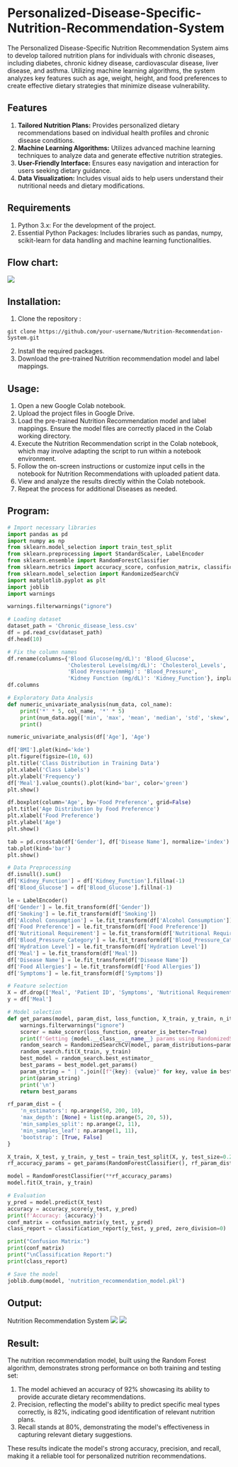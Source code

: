 # Personalized-Disease-Specific-Nutrition-Recommendation-System

The Personalized Disease-Specific Nutrition Recommendation System aims to develop tailored nutrition plans for individuals with chronic diseases, including diabetes, chronic kidney disease, cardiovascular disease, liver disease, and asthma. Utilizing machine learning algorithms, the system analyzes key features such as age, weight, height, and food preferences to create effective dietary strategies that minimize disease vulnerability.

## Features

1. **Tailored Nutrition Plans:** Provides personalized dietary recommendations based on individual health profiles and chronic disease conditions.
2. **Machine Learning Algorithms:** Utilizes advanced machine learning techniques to analyze data and generate effective nutrition strategies.
3. **User-Friendly Interface:** Ensures easy navigation and interaction for users seeking dietary guidance.
4. **Data Visualization:** Includes visual aids to help users understand their nutritional needs and dietary modifications.

## Requirements
1. Python 3.x: For the development of the project.
2. Essential Python Packages: Includes libraries such as pandas, numpy, scikit-learn for data handling and machine learning functionalities.

## Flow chart:
![](./ad1.PNG)

## Installation:
1. Clone the repository :
```
git clone https://github.com/your-username/Nutrition-Recommendation-System.git
```
2. Install the required packages.
3. Download the pre-trained Nutrition recommendation model and label mappings.

## Usage:
1. Open a new Google Colab notebook.
2. Upload the project files in Google Drive.
3. Load the pre-trained Nutrition Recommendation model and label mappings. Ensure the model files are correctly placed in the Colab working directory.
4. Execute the Nutrition Recommendation script in the Colab notebook, which may involve adapting the script to run within a notebook environment.
5. Follow the on-screen instructions or customize input cells in the notebook for Nutrition Recommendations with uploaded patient data.
6. View and analyze the results directly within the Colab notebook.
7. Repeat the process for additional Diseases as needed.

## Program:
```python
# Import necessary libraries
import pandas as pd
import numpy as np
from sklearn.model_selection import train_test_split
from sklearn.preprocessing import StandardScaler, LabelEncoder
from sklearn.ensemble import RandomForestClassifier
from sklearn.metrics import accuracy_score, confusion_matrix, classification_report, make_scorer
from sklearn.model_selection import RandomizedSearchCV
import matplotlib.pyplot as plt
import joblib
import warnings

warnings.filterwarnings("ignore")

# Loading dataset
dataset_path = 'Chronic_disease_less.csv'
df = pd.read_csv(dataset_path)
df.head(10)

# Fix the column names
df.rename(columns={'Blood Glucose(mg/dL)': 'Blood_Glucose',
                   'Cholesterol Levels(mg/dL)': 'Cholesterol_Levels',
                   'Blood Pressure(mmHg)': 'Blood_Pressure',
                   'Kidney Function (mg/dL)': 'Kidney_Function'}, inplace=True)
df.columns

# Exploratory Data Analysis
def numeric_univariate_analysis(num_data, col_name):
    print('*' * 5, col_name, '*' * 5)
    print(num_data.agg(['min', 'max', 'mean', 'median', 'std', 'skew', 'kurt']))
    print()

numeric_univariate_analysis(df['Age'], 'Age')

df['BMI'].plot(kind='kde')
plt.figure(figsize=(10, 6))
plt.title('Class Distribution in Training Data')
plt.xlabel('Class Labels')
plt.ylabel('Frequency')
df['Meal'].value_counts().plot(kind='bar', color='green')
plt.show()

df.boxplot(column='Age', by='Food Preference', grid=False)
plt.title('Age Distribution by Food Preference')
plt.xlabel('Food Preference')
plt.ylabel('Age')
plt.show()

tab = pd.crosstab(df['Gender'], df['Disease Name'], normalize='index')
tab.plot(kind='bar')
plt.show()

# Data Preprocessing
df.isnull().sum()
df['Kidney_Function'] = df['Kidney_Function'].fillna(-1)
df['Blood_Glucose'] = df['Blood_Glucose'].fillna(-1)

le = LabelEncoder()
df['Gender'] = le.fit_transform(df['Gender'])
df['Smoking'] = le.fit_transform(df['Smoking'])
df['Alcohol Consumption'] = le.fit_transform(df['Alcohol Consumption'])
df['Food Preference'] = le.fit_transform(df['Food Preference'])
df['Nutritional Requirement'] = le.fit_transform(df['Nutritional Requirement'])
df['Blood_Pressure_Category'] = le.fit_transform(df['Blood_Pressure_Category'])
df['Hydration Level'] = le.fit_transform(df['Hydration Level'])
df['Meal'] = le.fit_transform(df['Meal'])
df['Disease Name'] = le.fit_transform(df['Disease Name'])
df['Food Allergies'] = le.fit_transform(df['Food Allergies'])
df['Symptoms'] = le.fit_transform(df['Symptoms'])

# Feature selection
X = df.drop(['Meal', 'Patient ID', 'Symptoms', 'Nutritional Requirement', 'Gender'], axis=1)
y = df['Meal']

# Model selection
def get_params(model, param_dist, loss_function, X_train, y_train, n_iter=100, random_state=42):
    warnings.filterwarnings("ignore")
    scorer = make_scorer(loss_function, greater_is_better=True)
    print(f'Getting {model.__class__.__name__} params using RandomizedSearchCV:\n')
    random_search = RandomizedSearchCV(model, param_distributions=param_dist, scoring=scorer, cv=5, n_iter=n_iter, random_state=random_state)
    random_search.fit(X_train, y_train)
    best_model = random_search.best_estimator_
    best_params = best_model.get_params()
    param_string = " | ".join([f"{key}: {value}" for key, value in best_params.items() if value is not None])
    print(param_string)
    print('\n')
    return best_params

rf_param_dist = {
    'n_estimators': np.arange(50, 200, 10),
    'max_depth': [None] + list(np.arange(5, 20, 5)),
    'min_samples_split': np.arange(2, 11),
    'min_samples_leaf': np.arange(1, 11),
    'bootstrap': [True, False]
}

X_train, X_test, y_train, y_test = train_test_split(X, y, test_size=0.2, random_state=42)
rf_accuracy_params = get_params(RandomForestClassifier(), rf_param_dist, accuracy_score, X_train, y_train, n_iter=100, random_state=42)

model = RandomForestClassifier(**rf_accuracy_params)
model.fit(X_train, y_train)

# Evaluation
y_pred = model.predict(X_test)
accuracy = accuracy_score(y_test, y_pred)
print(f'Accuracy: {accuracy}')
conf_matrix = confusion_matrix(y_test, y_pred)
class_report = classification_report(y_test, y_pred, zero_division=0)

print("Confusion Matrix:")
print(conf_matrix)
print("\nClassification Report:")
print(class_report)

# Save the model
joblib.dump(model, 'nutrition_recommendation_model.pkl')

```

## Output:
Nutrition Recommendation System
![](./ot3.PNG)
![](./ot4.PNG)

## Result:
The nutrition recommendation model, built using the Random Forest algorithm, demonstrates strong performance on both training and testing set:
1. The model achieved an accuracy of 92% showcasing its ability to provide accurate dietary recommendations.
2. Precision, reflecting the model's ability to predict specific meal types correctly, is 82%, indicating good identification of relevant nutrition plans.
3. Recall stands at 80%, demonstrating the model's effectiveness in capturing relevant dietary suggestions.

These results indicate the model's strong accuracy, precision, and recall, making it a reliable tool for personalized nutrition recommendations.

